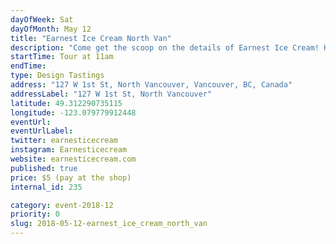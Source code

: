 ```yaml
---
dayOfWeek: Sat
dayOfMonth: May 12
title: "Earnest Ice Cream North Van"
description: "Come get the scoop on the details of Earnest Ice Cream! Hear our story, learn about ice cream and  our North Van shop design, then top it off with a full tasting tour and scoop of ice cream."
startTime: Tour at 11am
endTime: 
type: Design Tastings
address: "127 W 1st St, North Vancouver, Vancouver, BC, Canada"
addressLabel: "127 W 1st St, North Vancouver"
latitude: 49.312290735115
longitude: -123.079779912448
eventUrl: 
eventUrlLabel: 
twitter: earnesticecream
instagram: Earnesticecream
website: earnesticecream.com
published: true
price: $5 (pay at the shop)
internal_id: 235

category: event-2018-12
priority: 0
slug: 2018-05-12-earnest_ice_cream_north_van
---
```

